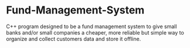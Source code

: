 # Fund-Management-System
C++ program designed to be a fund management system to give small banks and/or small companies a cheaper, more reliable but simple way to organize and collect customers data and store it offline.
